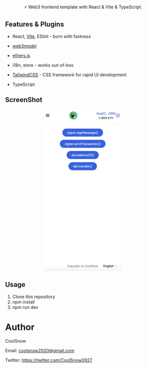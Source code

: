 <p align='center'>
⚡️ Web3 frontend template with React & Vite & TypeScript.<br/>
</p>

## Features & Plugins

- React, [Vite](https://github.com/vitejs/vite), ESlint - born with fastness

- [web3model](https://github.com/Web3Modal/web3modal)

- [ethers.js](https://github.com/ethers-io/ethers.js)
  
- i18n, store - works out-of-box

- [TailwindCSS](https://github.com/tailwindlabs/tailwindcss) - CSS framework for rapid UI development

- TypeScript

## ScreenShot

<p align="center">
  <img src="screenshot/screen1.jpg" width="50%" /> 
</p>

## Usage

1. Clone this repository
2. npm install
3. npm run dev

# Author

CoolSnow

Email: coolsnow2020@gmail.com

Twitter: https://twitter.com/CoolSnow0927
